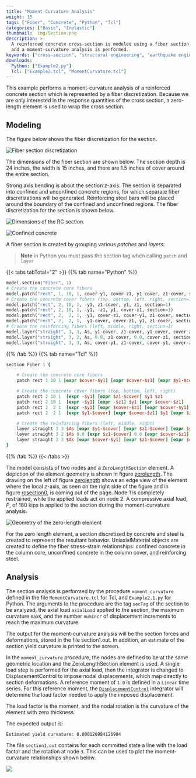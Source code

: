 ```yaml
---
title: "Moment-Curvature Analysis"
weight: 15
tags: ["Fiber", "Concrete", "Python", "Tcl"]
categories: ["Basic", "Inelastic"]
thumbnail:  img/Section.png
description: >-
  A reinforced concrete cross-section is modeled using a fiber section, 
  and a moment-curvature analysis is performed.
keywords: ["cross-section", "structural engineering", "earthquake engineering"]
downloads:
  Python: ["Example2.py"]
  Tcl: ["Example2.tcl", "MomentCurvature.tcl"]
---
```


This example performs a moment-curvature analysis of a reinforced
concrete section which is represented by a fiber discretization. 
Because we are only interested in the response quantities of the
cross section, a zero-length element is used to wrap the cross
section. 

## Modeling

The figure below shows the fiber discretization for the section.

![Fiber section discretization](img/RCsection4.svg)

The dimensions of the fiber section are shown below. 
The section depth is 24 inches, the width is 15
inches, and there are 1.5 inches of cover around the entire section.

Strong axis bending is about the section $z$-axis. 
The section is separated into confined and unconfined concrete
regions, for which separate fiber discretizations will be generated.
Reinforcing steel bars will be placed around the boundary of the
confined and unconfined regions. 
The fiber discretization for the
section is shown below.


![Dimensions of the RC section.](img/RCsection0.svg)


![Confined concrete](img/confinement.png)

A fiber section is created by grouping various *patches* and *layers*:
> **Note** in Python you must pass the section tag when calling `patch` and `layer`

{{< tabs tabTotal="2" >}}
{{% tab name="Python" %}}
```python
model.section("Fiber", 1)
# Create the concrete core fibers
model.patch("rect", 1, 10, 1, cover-y1, cover-z1, y1-cover, z1-cover, section=1)
# Create the concrete cover fibers (top, bottom, left, right, section=1)
model.patch("rect", 2, 10, 1, -y1, z1-cover, y1, z1, section=1)
model.patch("rect", 2, 10, 1, -y1, -z1, y1, cover-z1, section=1)
model.patch("rect", 2,  2, 1, -y1, cover-z1, cover-y1, z1-cover, section=1)
model.patch("rect", 2,  2, 1,  y1-cover, cover-z1, y1, z1-cover, section=1)
# Create the reinforcing fibers (left, middle, right, section=1)
model.layer("straight", 3, 3, As, y1-cover, z1-cover, y1-cover, cover-z1, section=1)
model.layer("straight", 3, 2, As, 0.0, z1-cover, 0.0, cover-z1, section=1)
model.layer("straight", 3, 3, As, cover-y1, z1-cover, cover-y1, cover-z1, section=1)
```
{{% /tab %}}
{{% tab name="Tcl" %}}
```Tcl
section Fiber 1 {

    # Create the concrete core fibers
    patch rect 1 10 1 [expr $cover-$y1] [expr $cover-$z1] [expr $y1-$cover] [expr $z1-$cover]

    # Create the concrete cover fibers (top, bottom, left, right)
    patch rect 2 10 1  [expr -$y1] [expr $z1-$cover] $y1 $z1
    patch rect 2 10 1  [expr -$y1] [expr -$z1] $y1 [expr $cover-$z1]
    patch rect 2  2 1  [expr -$y1] [expr $cover-$z1] [expr $cover-$y1] [expr $z1-$cover]
    patch rect 2  2 1  [expr $y1-$cover] [expr $cover-$z1] $y1 [expr $z1-$cover]

    # Create the reinforcing fibers (left, middle, right)
    layer straight 3 3 $As [expr $y1-$cover] [expr $z1-$cover] [expr $y1-$cover] [expr $cover-$z1]
    layer straight 3 2 $As 0.0 [expr $z1-$cover] 0.0 [expr $cover-$z1]
    layer straight 3 3 $As [expr $cover-$y1] [expr $z1-$cover] [expr $cover-$y1] [expr $cover-$z1]
}    
```
{{% /tab %}}
{{< /tabs >}}


The model consists of two nodes and a `ZeroLengthSection` element. 
A depiction of the element geometry is shown in
figure [zerolength](#zerolength). 
The drawing on the left of
figure [zerolength](#zerolength) shows an edge view of the element where the
local $z$-axis, as seen on the right side of the figure and in
figure [rcsection0](#rcsection0), is coming out of the page. Node 1 is completely
restrained, while the applied loads act on node 2. 
A compressive axial load, $P$, of $180$ kips is applied to the section during the moment-curvature analysis.

![Geometry of the zero-length element](img/ZeroLengthSection.svg) 

For the zero length element, a section discretized by concrete and steel
is created to represent the resultant behavior. UniaxialMaterial objects
are created to define the fiber stress-strain relationships: confined
concrete in the column core, unconfined concrete in the column cover,
and reinforcing steel.


## Analysis

The section analysis is performed by the procedure `moment_curvature`
defined in the file `MomentCurvature.tcl` for
Tcl, and `Example2.1.py` for Python. The arguments to the procedure
are the tag `secTag` of the section to be analyzed, 
the axial load `axialLoad` applied to the
section, the maximum curvature `maxK`, and the number `numIncr` of displacement
increments to reach the maximum curvature.

The output for the moment-curvature analysis will be the section forces
and deformations, stored in the file section1.out. In addition, an
estimate of the section yield curvature is printed to the screen.

In the `moment_curvature` procedure, the nodes are defined to be at the same geometric
location and the ZeroLengthSection element is used. 
A single load step
is performed for the axial load, then the integrator is changed to
DisplacementControl to impose nodal displacements, which map directly to
section deformations. 
A reference moment of `1.0` is defined in a `Linear` time series. 
For this reference moment, the [`DisplacementControl`](https://opensees.stairlab.io/user/manual/analysis/integrator/DisplacementControl.html)
integrator will determine the load factor needed to apply the imposed
displacement.

The load factor is the moment, and the nodal rotation is the curvature of the element with zero thickness.

The expected output is:

    Estimated yield curvature: 0.000126984126984


The file `section1.out` contains for each committed state a line with the
load factor and the rotation at node `3`. 
This can be used to plot the moment-curvature relationships shown below.

![](img/limits.png) 
